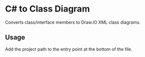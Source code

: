 # C# to Class Diagram

Converts class/interface members to Draw.IO XML class diagrams.

## Usage

Add the project path to the entry point at the bottom of the file.

